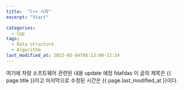 ```yaml
---
title:  "C++ 시작"
excerpt: "Start"

categories:
  - Cpp
tags:
  - Data structure
  - Algorithm
last_modified_at: 2023-05-04T08:13:00-13:24
---
```


여기에 차량 소프트웨어 관련된 내용 update 예정
fdafdas
이 글의 제목은 {{ page.title }}이고
마지막으로 수정된 시간은 {{ page.last_modified_at }}이다.
